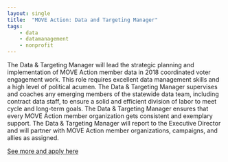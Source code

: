 ```yaml
---
layout: single
title:  "MOVE Action: Data and Targeting Manager"
tags: 
    - data
    - datamanagement
    - nonprofit
---
```


The Data & Targeting Manager will lead the strategic planning and implementation of MOVE Action member data in 2018 coordinated voter engagement work. This role requires excellent data management skills and a high level of political acumen. The Data & Targeting Manager supervises and coaches any emerging members of the statewide data team, including contract data staff, to ensure a solid and efficient division of labor to meet cycle and long-term goals. The Data & Targeting Manager ensures that every MOVE Action member organization gets consistent and exemplary support. The Data & Targeting Manager will report to the Executive Director and will partner with MOVE Action member organizations, campaigns, and allies as assigned.

[See more and apply here](http://www.hiredupmissouri.org/MOVE_DataMgr)
